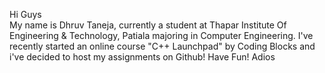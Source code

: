 Hi Guys   
  My name is Dhruv Taneja, currently a student at Thapar Institute Of Engineering & Technology, Patiala majoring in Computer Engineering.
I've recently started an online course "C++ Launchpad" by Coding Blocks and i've decided to host my assignments on Github!
Have Fun!
  Adios
